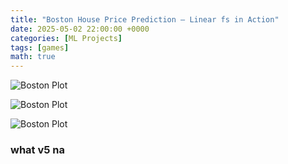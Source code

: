 ```yaml
---
title: "Boston House Price Prediction – Linear fs in Action"
date: 2025-05-02 22:00:00 +0000
categories: [ML Projects]
tags: [games]
math: true
---
```



![Boston Plot](learning-bioinformatics/assets/img/post1/main_14_1.png)



![Boston Plot](/learning-bioinformatics/assets/img/post1/main_14_1.png)

![Boston Plot](https://tushar-bioinfo.github.io/learning-bioinformatics/assets/img/post1/main_14_1.png)


### what v5 na
